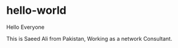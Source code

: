 # hello-world

Hello Everyone

  This is Saeed Ali from Pakistan, Working as a network Consultant.
  

